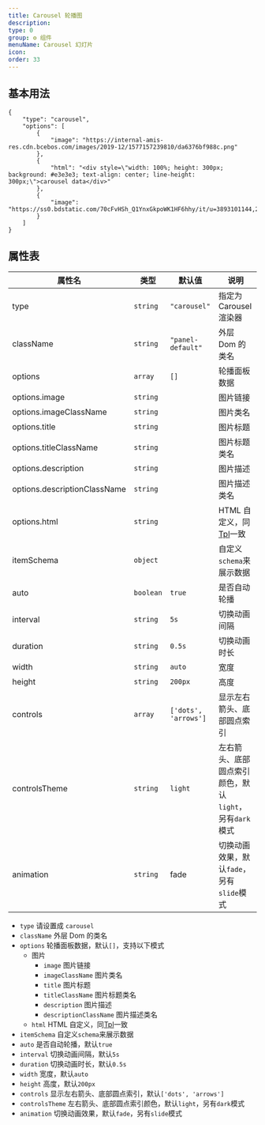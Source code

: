 ```yaml
---
title: Carousel 轮播图
description:
type: 0
group: ⚙ 组件
menuName: Carousel 幻灯片
icon:
order: 33
---
```


## 基本用法

```schema:height="350" scope="body"
{
    "type": "carousel",
    "options": [
        {
            "image": "https://internal-amis-res.cdn.bcebos.com/images/2019-12/1577157239810/da6376bf988c.png"
        },
        {
            "html": "<div style=\"width: 100%; height: 300px; background: #e3e3e3; text-align: center; line-height: 300px;\">carousel data</div>"
        },
        {
            "image": "https://ss0.bdstatic.com/70cFvHSh_Q1YnxGkpoWK1HF6hhy/it/u=3893101144,2877209892&fm=23&gp=0.jpg"
        }
    ]
}
```

## 属性表

| 属性名                       | 类型      | 默认值               | 说明                                                    |
| ---------------------------- | --------- | -------------------- | ------------------------------------------------------- |
| type                         | `string`  | `"carousel"`         | 指定为 Carousel 渲染器                                  |
| className                    | `string`  | `"panel-default"`    | 外层 Dom 的类名                                         |
| options                      | `array`   | `[]`                 | 轮播面板数据                                            |
| options.image                | `string`  |                      | 图片链接                                                |
| options.imageClassName       | `string`  |                      | 图片类名                                                |
| options.title                | `string`  |                      | 图片标题                                                |
| options.titleClassName       | `string`  |                      | 图片标题类名                                            |
| options.description          | `string`  |                      | 图片描述                                                |
| options.descriptionClassName | `string`  |                      | 图片描述类名                                            |
| options.html                 | `string`  |                      | HTML 自定义，同[Tpl](./tpl)一致                         |
| itemSchema                   | `object`  |                      | 自定义`schema`来展示数据                                |
| auto                         | `boolean` | `true`               | 是否自动轮播                                            |
| interval                     | `string`  | `5s`                 | 切换动画间隔                                            |
| duration                     | `string`  | `0.5s`               | 切换动画时长                                            |
| width                        | `string`  | `auto`               | 宽度                                                    |
| height                       | `string`  | `200px`              | 高度                                                    |
| controls                     | `array`   | `['dots', 'arrows']` | 显示左右箭头、底部圆点索引                              |
| controlsTheme                | `string`  | `light`              | 左右箭头、底部圆点索引颜色，默认`light`，另有`dark`模式 |
| animation                    | `string`  | fade                 | 切换动画效果，默认`fade`，另有`slide`模式               |

- `type` 请设置成 `carousel`
- `className` 外层 Dom 的类名
- `options` 轮播面板数据，默认`[]`，支持以下模式
  - 图片
    - `image` 图片链接
    - `imageClassName` 图片类名
    - `title` 图片标题
    - `titleClassName` 图片标题类名
    - `description` 图片描述
    - `descriptionClassName` 图片描述类名
  - `html` HTML 自定义，同[Tpl](./Tpl.md)一致
- `itemSchema` 自定义`schema`来展示数据
- `auto` 是否自动轮播，默认`true`
- `interval` 切换动画间隔，默认`5s`
- `duration` 切换动画时长，默认`0.5s`
- `width` 宽度，默认`auto`
- `height` 高度，默认`200px`
- `controls` 显示左右箭头、底部圆点索引，默认`['dots', 'arrows']`
- `controlsTheme` 左右箭头、底部圆点索引颜色，默认`light`，另有`dark`模式
- `animation` 切换动画效果，默认`fade`，另有`slide`模式
